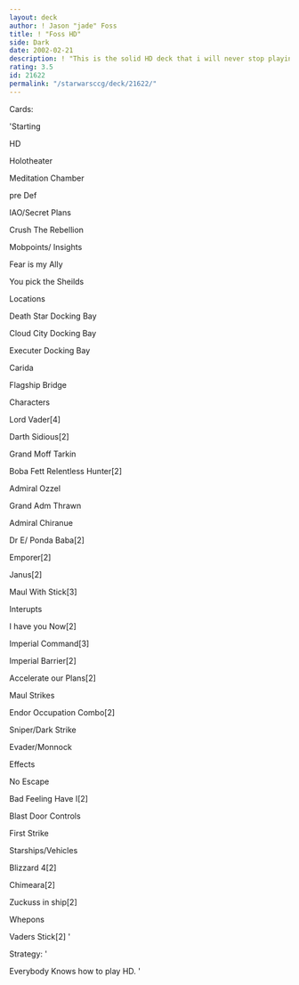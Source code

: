 ```yaml
---
layout: deck
author: ! Jason "jade" Foss
title: ! "Foss HD"
side: Dark
date: 2002-02-21
description: ! "This is the solid HD deck that i will never stop playing."
rating: 3.5
id: 21622
permalink: "/starwarsccg/deck/21622/"
---
```

Cards: 

'Starting

HD

Holotheater

Meditation Chamber

pre Def

IAO/Secret Plans

Crush The Rebellion

Mobpoints/ Insights

Fear is my Ally

You pick the Sheilds


Locations

Death Star Docking Bay

Cloud City Docking Bay

Executer Docking Bay

Carida

Flagship Bridge


Characters

Lord Vader[4]

Darth Sidious[2]

Grand Moff Tarkin

Boba Fett Relentless Hunter[2]

Admiral Ozzel

Grand Adm Thrawn

Admiral Chiranue

Dr E/ Ponda Baba[2]

Emporer[2]

Janus[2]

Maul With Stick[3]


Interupts

I have you Now[2]

Imperial Command[3]

Imperial Barrier[2]

Accelerate our Plans[2]

Maul Strikes

Endor Occupation Combo[2]

Sniper/Dark Strike

Evader/Monnock


Effects

No Escape

Bad Feeling Have I[2]

Blast Door Controls

First Strike


Starships/Vehicles

Blizzard 4[2]

Chimeara[2]

Zuckuss in ship[2]


Whepons

Vaders Stick[2] '

Strategy: '

Everybody Knows how to play HD. '

